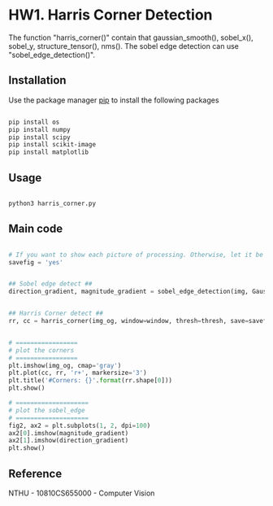 # HW1. Harris Corner Detection 

The function "harris_corner()" contain that gaussian_smooth(), sobel_x(), sobel_y, structure_tensor(), nms().
The sobel edge detection can use "sobel_edge_detection()".

## Installation

Use the package manager [pip](https://pip.pypa.io/en/stable/) to install the following packages

```bash

pip install os
pip install numpy
pip install scipy
pip install scikit-image
pip install matplotlib

```

## Usage

```bash

python3 harris_corner.py

```
## Main code

```python

# If you want to show each picture of processing. Otherwise, let it be 'None' or 'No' 
savefig = 'yes' 


## Sobel edge detect ##
direction_gradient, magnitude_gradient = sobel_edge_detection(img, Gaussian_size)


## Harris Corner detect ##
rr, cc = harris_corner(img_og, window=window, thresh=thresh, save=savefig)


# =================
# plot the corners 
# =================
plt.imshow(img_og, cmap='gray')
plt.plot(cc, rr, 'r+', markersize='3')
plt.title('#Corners: {}'.format(rr.shape[0]))
plt.show()

# ====================
# plot the sobel_edge 
# ====================
fig2, ax2 = plt.subplots(1, 2, dpi=100)
ax2[0].imshow(magnitude_gradient)
ax2[1].imshow(direction_gradient)
plt.show()

```

## Reference

NTHU - 10810CS655000 - Computer Vision

